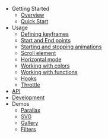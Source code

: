 - Getting Started
  - [Overview](overview.md)
  - [Quick Start](quick-start.md)
- Usage
  - [Defining keyframes](defining-keyframes.md)
  - [Start and End points](start-end-points.md)
  - [Starting and stopping animations](start-stop-animatios.md)
  - [Scroll element](scroll-element.md)
  - [Horizontal mode](horizontal-mode.md)
  - [Working with colors](working-with-color.md)
  - [Working with functions](working-with-functions.md)
  - [Hooks](hooks.md)
  - [Throttle](throttle.md)
- [API](api.md)
- [Development](development.md)
- Demos
    - [Parallax](demos/parallax.md)
    - [SVG](demos/svg.md)
    - [Gallery](demos/gallery.md)
    - [Filters](demos/filter.md)
